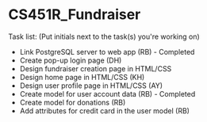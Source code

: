 # CS451R_Fundraiser

Task list: (Put initials next to the task(s) you're working on)
- Link PostgreSQL server to web app (RB) - Completed
- Create pop-up login page (DH)
- Design fundraiser creation page in HTML/CSS
- Design home page in HTML/CSS (KH)
- Design user profile page in HTML/CSS (AY)
- Create model for user account data (RB) - Completed
- Create model for donations (RB)
- Add attributes for credit card in the user model (RB)